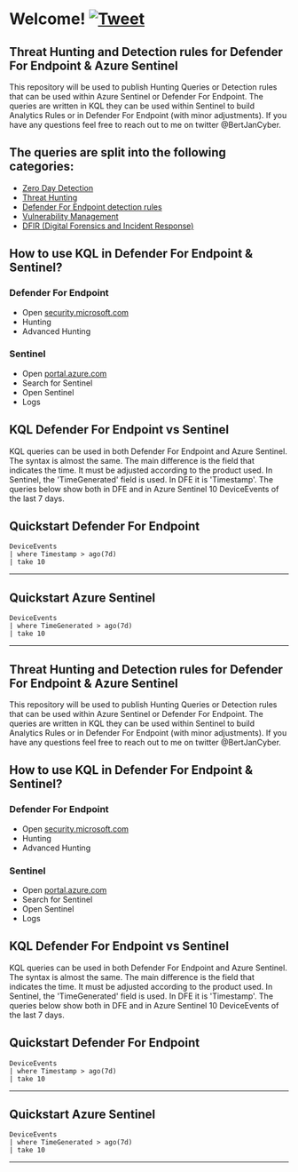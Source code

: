 # Welcome! [![Tweet](https://img.shields.io/twitter/url/http/shields.io.svg?style=social)](https://twitter.com/intent/tweet?text=KQL%20Threat%20Hunting%20and%20Analytics%20Rules!%20DFE%20and%20Sentinel!&url=https://github.com/Bert-JanP/Hunting-Queries-Detection-Rules)

## Threat Hunting and Detection rules for Defender For Endpoint & Azure Sentinel
This repository will be used to publish Hunting Queries or Detection rules that can be used within Azure Sentinel or Defender For Endpoint. The queries are written in KQL they can be used within Sentinel to build Analytics Rules or in Defender For Endpoint (with minor adjustments). If you have any questions feel free to reach out to me on twitter @BertJanCyber. 


## The queries are split into the following categories:

- [Zero Day Detection](./Zero%20Day%20Detection)
- [Threat Hunting](./Threat%20Hunting)
- [Defender For Endpoint detection rules](./Defender%20For%20Endpoint)
- [Vulnerability Management](./Vulnerability%20Management)
- [DFIR (Digital Forensics and Incident Response)](./DFIR)

## How to use KQL in Defender For Endpoint & Sentinel?

### Defender For Endpoint
* Open  [security.microsoft.com](https://www.security.microsoft.com)
* Hunting
* Advanced Hunting

### Sentinel
* Open [portal.azure.com](https://www.portal.azure.com)
* Search for Sentinel
* Open Sentinel
* Logs

## KQL Defender For Endpoint vs Sentinel

KQL queries can be used in both Defender For Endpoint and Azure Sentinel. The syntax is almost the same. The main difference is the field that indicates the time. It must be adjusted according to the product used. In Sentinel, the 'TimeGenerated' field is used. In DFE it is 'Timestamp'. The queries below show both in DFE and in Azure Sentinel 10 DeviceEvents of the last 7 days.

Quickstart Defender For Endpoint
----------
    DeviceEvents
    | where Timestamp > ago(7d)
    | take 10


----------------------
Quickstart Azure Sentinel
----------
    DeviceEvents
    | where TimeGenerated > ago(7d)
    | take 10
----------------------

## Threat Hunting and Detection rules for Defender For Endpoint & Azure Sentinel
This repository will be used to publish Hunting Queries or Detection rules that can be used within Azure Sentinel or Defender For Endpoint. The queries are written in KQL they can be used within Sentinel to build Analytics Rules or in Defender For Endpoint (with minor adjustments). If you have any questions feel free to reach out to me on twitter @BertJanCyber. 

## How to use KQL in Defender For Endpoint & Sentinel?

### Defender For Endpoint
* Open  [security.microsoft.com](https://www.security.microsoft.com)
* Hunting
* Advanced Hunting

### Sentinel
* Open [portal.azure.com](https://www.portal.azure.com)
* Search for Sentinel
* Open Sentinel
* Logs

## KQL Defender For Endpoint vs Sentinel

KQL queries can be used in both Defender For Endpoint and Azure Sentinel. The syntax is almost the same. The main difference is the field that indicates the time. It must be adjusted according to the product used. In Sentinel, the 'TimeGenerated' field is used. In DFE it is 'Timestamp'. The queries below show both in DFE and in Azure Sentinel 10 DeviceEvents of the last 7 days.

Quickstart Defender For Endpoint
----------
    DeviceEvents
    | where Timestamp > ago(7d)
    | take 10


----------------------
Quickstart Azure Sentinel
----------
    DeviceEvents
    | where TimeGenerated > ago(7d)
    | take 10
----------------------

